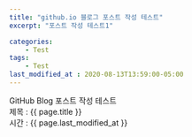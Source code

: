 ```yaml
---
title: "github.io 블로그 포스트 작성 테스트"
excerpt: "포스트 작성 테스트1"

categories:
    - Test
tags:
    - Test
last_modified_at : 2020-08-13T13:59:00-05:00
---
```


GitHub Blog 포스트 작성 테스트  
제목 : {{ page.title }}  
시간 : {{ page.last_modified_at }}  


